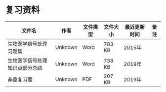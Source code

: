 # 复习资料

文件名|作者|文件类型|文件大小|最近更新时间|备注
---|---|---|---|---|---
生物医学信号处理习题集|Unknown|Word|783 KB|2015年|
生物医学信号处理知识点部分总结|Unknown|Word|738 KB|2019年|
非重复习题|Unknown|PDF|207 KB|2019年|
